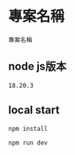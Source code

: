 # 專案名稱
```
專案名稱
```

## node js版本
```
18.20.3
```

## local start
```sh
npm install

npm run dev
```